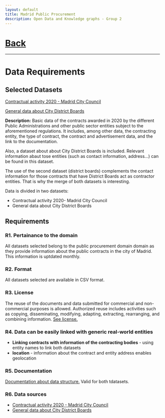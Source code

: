 ```yaml
---
layout: default
title: Madrid Public Procurement
description: Open Data and Knowledge graphs - Group 2
---
```


# [Back](./index.html) 

* * *

# Data Requirements
## Selected Datasets
[Contractual activity 2020 - Madrid City Council](https://datos.madrid.es/portal/site/egob/menuitem.c05c1f754a33a9fbe4b2e4b284f1a5a0/?vgnextoid=139afaf464830510VgnVCM1000000b205a0aRCRD&vgnextchannel=374512b9ace9f310VgnVCM100000171f5a0aRCRD&reloadCaptcha=true")

[General data about City District Boards](https://datos.madrid.es/sites/v/index.jsp?vgnextoid=a73ecfba69326410VgnVCM1000000b205a0aRCRD&vgnextchannel=374512b9ace9f310VgnVCM100000171f5a0aRCRD)

**Description:** Basic data of the contracts awarded in 2020 by the different Public Administrations and other public sector entities subject to the aforementioned regulations. It includes, among other data, the contracting entity, the type of contract, the contract and advertisement data, and the link to the documentation.

Also, a dataset about about City District Boards is included. Relevant information abaut tose entities (such as contact information, address...) can be found in this dataset.

The use of the second dataset (district boards) complements the contact information for those contracts that have District Boards act as contractor entities. That is why the merge of both datasets is interesting.

Data is divided in two datasets:

- Contractual activity 2020- Madrid City Council
- General data about City District Boards

## Requirements
### R1. Pertainance to the domain

All datasets selected belong to the public procurement domain domain as they provide information about the public contracts in the city of Madrid. This information is uptdated monthly.

### R2. Format

All datasets selected are available in CSV format.

### R3. License 

The reuse of the documents and data submitted for commercial and non-commercial purposes is allowed. Authorized reuse includes activities such as copying, disseminating, modifying, adapting, extracting, rearranging, and combining information. [See license.](https://datos.madrid.es/portal/site/egob/menuitem.3efdb29b813ad8241e830cc2a8a409a0/?vgnextoid=108804d4aab90410VgnVCM100000171f5a0aRCRD&vgnextchannel=b4c412b9ace9f310VgnVCM100000171f5a0aRCRD&vgnextfmt=default)

### R4. Data can be easily linked with generic real-world entities

- **Linking contracts with information of the contracting bodies** - using entity names to link both datasets
- **location** - information about the contract and entity address enables geolocation

### R5. Documentation
[Documentation about data structure.](https://datos.madrid.es/FWProjects/egob/Catalogo/XComun/Ficheros/Estructura_DS_ConjuntoDatos.pdf) Valid for both tdatasets.

### R6. Data sources
- [Contractual activity 2020 - Madrid City Council](https://datos.madrid.es/portal/site/egob/menuitem.c05c1f754a33a9fbe4b2e4b284f1a5a0/vgnextoid=139afaf464830510VgnVCM1000000b205a0aRCRD&vgnextchannel=374512b9ace9f310VgnVCM100000171f5a0aRCRD&reloadCaptcha=true)
- [General data about City District Boards](https://datos.madrid.es/sites/v/index.jsp?vgnextoid=a73ecfba69326410VgnVCM1000000b205a0aRCRD&vgnextchannel=374512b9ace9f310VgnVCM100000171f5a0aRCRD)

